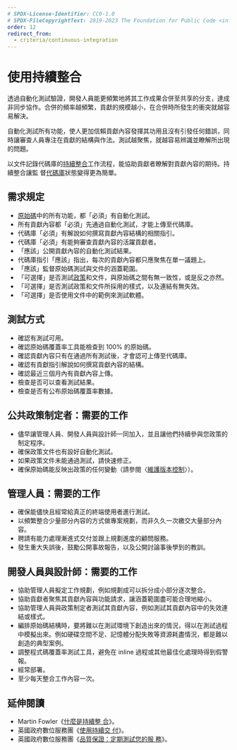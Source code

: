 ```yaml
---
# SPDX-License-Identifier: CC0-1.0
# SPDX-FileCopyrightText: 2019-2023 The Foundation for Public Code <info@publiccode.net>, https://standard.publiccode.net/AUTHORS
order: 12
redirect_from:
  - criteria/continuous-integration
---
```


# 使用持續整合

透過自動化測試驗證，開發人員能更頻繁地將其工作成果合併至共享的分支，達成非同步協作。合併的頻率越頻繁，貢獻的規模越小，在合併時所發生的衝突就越容易解決。

自動化測試所有功能，使人更加信賴貢獻內容發揮其功用且沒有引發任何錯誤，同時讓審查人員專注在貢獻的結構與作法。測試越聚焦，就越容易辨識並瞭解所出現的問題。

以文件記錄代碼庫的[持續整合](../glossary.md#continuous-integration)工作流程，能協助貢獻者瞭解對貢獻內容的期待。持續整合讓監
督[代碼庫](../glossary.md#codebase)狀態變得更為簡單。

## 需求規定

* [原始碼](../glossary.md#source-code)中的所有功能，都「必須」有自動化測試。
* 所有貢獻內容都「必須」先通過自動化測試，才能上傳至代碼庫。
* 代碼庫「必須」有解說如何撰寫貢獻內容結構的相關指引。
* 代碼庫「必須」有能夠審查貢獻內容的活躍貢獻者。
* 「應該」公開貢獻內容的自動化測試結果。
* 代碼庫指引「應該」指出，每次的貢獻內容都只應聚焦在單一議題上。
* 「應該」監督原始碼測試與文件的涵蓋範圍。
* 「可選擇」是否測試[政策](../glossary.md#policy)和文件，與原始碼之間有無一致性，或是反之亦然。
* 「可選擇」是否測試政策和文件所採用的樣式，以及連結有無失效。
* 「可選擇」是否使用文件中的範例來測試軟體。

## 測試方式

* 確認有測試可用。
* 確認原始碼覆蓋率工具能檢查到 100% 的原始碼。
* 確認貢獻內容只有在通過所有測試後，才會認可上傳至代碼庫。
* 確認有貢獻指引解說如何撰寫貢獻內容的結構。
* 確認最近三個月內有貢獻內容上傳。
* 檢查是否可以查看測試結果。
* 檢查是否有公布原始碼覆蓋率數據。

## 公共政策制定者：需要的工作

* 儘早讓管理人員、開發人員與設計師一同加入，並且讓他們持續參與您政策的制定程序。
* 確保政策文件也有設好自動化測試。
* 如果政策文件未能通過測試，請快速修正。
* 確保原始碼能反映出政策的任何變動（請參閱〈[維護版本控制](maintain-version-control.md)〉）。

## 管理人員：需要的工作

* 確保能儘快且經常給真正的終端使用者進行測試。
* 以頻繁整合少量部分內容的方式做專案規劃，而非久久一次繳交大量部分內容。
* 聘請有能力處理漸進式交付並跟上規劃進度的顧問服務。
* 發生重大失誤後，鼓勵公開事故報告，以及公開討論事後學到的教訓。

## 開發人員與設計師：需要的工作

* 協助管理人員擬定工作規劃，例如規劃成可以拆分成小部分逐次整合。
* 協助貢獻者聚焦其貢獻內容與功能請求，讓涵蓋範圍盡可能合理地縮小。
* 協助管理人員與政策制定者測試其貢獻內容，例如測試其貢獻內容中的失效連結或樣式。
* 編排原始碼結構時，要將難以在測試環境下創造出來的情況，得以在測試過程中模擬出來。例如硬碟空間不足、記憶體分配失敗等資源耗盡情況，都是難以創造的典型案例。
* 調整程式碼覆蓋率測試工具，避免在 inline 過程或其他最佳化處理時得到假警報。
* 經常部署。
* 至少每天整合工作內容一次。

## 延伸閱讀

* Martin Fowler《[什麼是持續整
合](https://www.martinfowler.com/articles/continuousIntegration.html)》。
* 英國政府數位服務團《[使用持續交
付](https://gds-way.cloudapps.digital/standards/continuous-delivery.html)》。
* 英國政府數位服務團《[品質保證：定期測試您的服
務](https://www.gov.uk/service-manual/technology/quality-assurance-testing-your-service-regularly)》。
